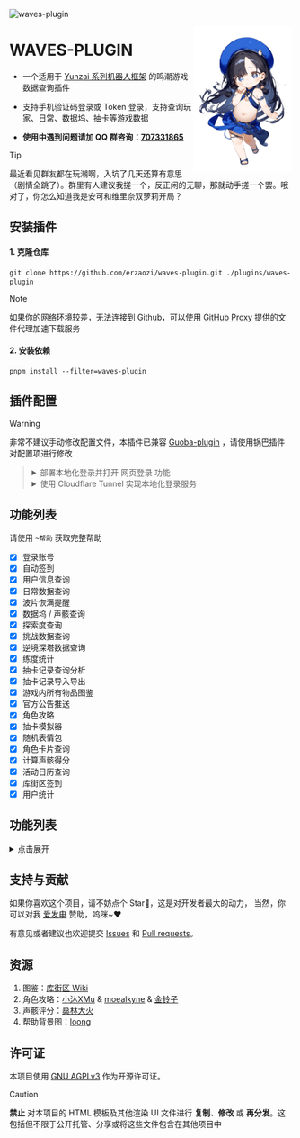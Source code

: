 ![waves-plugin](https://socialify.git.ci/erzaozi/waves-plugin/image?description=1&font=Raleway&forks=1&issues=1&language=1&name=1&owner=1&pattern=Circuit%20Board&pulls=1&stargazers=1&theme=Auto)

<img decoding="async" align=right src="resources/readme/girl.png" width="35%">

# WAVES-PLUGIN

- 一个适用于 [Yunzai 系列机器人框架](https://github.com/yhArcadia/Yunzai-Bot-plugins-index) 的鸣潮游戏数据查询插件

- 支持手机验证码登录或 Token 登录，支持查询玩家、日常、数据坞、抽卡等游戏数据

- **使用中遇到问题请加 QQ 群咨询：[707331865](https://qm.qq.com/q/TXTIS9KhO2)**

> [!TIP]
> 最近看见群友都在玩潮啊，入坑了几天还算有意思（剧情全跳了）。群里有人建议我搓一个，反正闲的无聊，那就动手搓一个罢。哦对了，你怎么知道我是安可和维里奈双萝莉开局？

## 安装插件

#### 1. 克隆仓库

```
git clone https://github.com/erzaozi/waves-plugin.git ./plugins/waves-plugin
```

> [!NOTE]
> 如果你的网络环境较差，无法连接到 Github，可以使用 [GitHub Proxy](https://ghproxy.link/) 提供的文件代理加速下载服务
>

#### 2. 安装依赖

```
pnpm install --filter=waves-plugin
```

## 插件配置

> [!WARNING]
> 非常不建议手动修改配置文件，本插件已兼容 [Guoba-plugin](https://github.com/guoba-yunzai/guoba-plugin) ，请使用锅巴插件对配置项进行修改
> 
> > <details><summary>部署本地化登录并打开 网页登录 功能</summary>
> > <br>
> > 
> > 在开始之前，请确保您已准备好以下内容：
> > - 机器人服务器具备公网IP或可用的公网端口
> > - 没有公网IP或者不想暴露公网IP的用户请看下方 `使用 Cloudflare Tunnel 实现本地化登录服务` 教程
> > 
> > #### 步骤详解
> > 
> > 0. **打开在线登录服务**
> >    - 在锅巴的本插件配置面板中，找到 `允许网页登录` 配置项，将其开关打开
> >    - 使用本地浏览器访问 `http://127.0.0.1:25088`，如果跳转到项目 Github 首页，说明服务已开启
> >
> > 1. **放行端口**
> >    - 如果你是云服务器，请登录对应的云服务器控制台，找到并打开 `安全组`，放行 `25088` 端口
> >    - 如果你是本地服务器，请确保你的防火墙已允许端口 `25088` 的访问
> > 
> > 2. **保存和测试**
> >    - 通过访问 `http://服务器公网IP:25088` 来测试您的本地化登录服务是否能够正常工作，如果跳转到项目 Github 首页，说明配置正确
> >
> > 3. **配置插件**
> >    - 在锅巴的本插件配置面板中，找到 `登录服务公开地址` 配置项，将您刚刚配置的隧道地址填入，例如 `http://39.156.66.10:25088`
> >    - 向机器人发送命令 `~登录`，尝试访问机器人给出的登录地址，如果能访问登录页面说明配置正确
> > 
> > #### 注意事项
> > - 没有图形界面的 Linux 用户可以使用 `curl` 命令来测试登录服务是否能够正常工作，例如：`curl http://127.0.0.1:25088`
> > - 如果按照上述步骤，仍然无法访问登录页面，请尝试以下操作：
> >   1. 使用端口扫描工具检查端口是否开启
> >   2. 若机器人是容器部署需要自行配置端口映射
> >   3. 尝试使用不同网络访问登录服务或让群友进行访问测试
> > 
> > </details>
> > <details><summary>使用 Cloudflare Tunnel 实现本地化登录服务</summary>
> > <br>
> > 
> > 在开始之前，请确保您已准备好以下内容：
> > - 一个注册好的 Cloudflare 账户
> > - 一个已经交给 Cloudflare 托管的域名 [注册免费域名](https://register.us.kg/auth/login)
> > 
> > #### 步骤详解
> > 
> > 0. **打开在线登录服务**
> >    - 在锅巴的本插件配置面板中，找到 `允许网页登录` 配置项，将其开关打开
> >    - 使用本地浏览器访问 `http://127.0.0.1:25088`，如果跳转到项目 Github 首页，说明服务已开启
> >
> > 1. **访问 Cloudflare Zero Trust 工作台**
> >    - 打开浏览器，在地址栏打开 [Cloudflare Zero Trust](https://one.dash.cloudflare.com/) 并登录您的 Cloudflare 账户
> > 
> > 2. **创建隧道**
> >    - 在工作台面板上，依次点击左侧导航栏中的 `Networks` 选项
> >    - 在下拉菜单中选择 `Tunnels`
> >    - 点击页面左上角的 `Create a tunnel` 按钮
> >    - 在 `Select your tunnel type` 中选择 `Cloudflared`，点击 `Next`
> >    - 在接下来的网页中，输入一个易于辨识的隧道名称（如 `kuro-login-tunnel`），然后点击 `Save tunnel`
> > 
> > 3. **选择环境**
> >    - 在 `Choose your environment` 部分，选择与您运行的机器人相对应的环境（例如，Linux、Windows、macOS等）
> >    - 根据所选环境，查看底部的 `Install and run a connector` 部分，按照指示进行必要的安装和配置
> > 
> > 4. **配置隧道设置**
> >    - 在页面的最后部分进行隧道设置，以便配置您的登录网址：
> >      - 在 `Subdomain` 字段中输入您希望使用的子域名，例如 `waves`
> >      - 在 `Domain` 下拉菜单中选择您托管的域名，例如 `example.com`
> >      - 在 `Path` 字段中保持为空，除非您有特定的路径需要设置
> >      - 在 `Type` 选项中选择 `HTTP`
> >      - 在 `URL` 字段中输入您本地服务的地址（例如 `localhost:25088`）。请根据您的实际服务端口进行调整
> > 
> > 5. **保存和测试**
> >    - 确认所有配置无误后，点击 `Save tunnel` 完成设置
> >    - 返回到隧道管理页面，查看新创建的隧道状态，确保其为活跃在线状态
> >    - 通过访问 `https://waves.example.com` 来测试您的本地化登录服务是否能够正常工作，如果跳转到项目 Github 首页，说明配置正确
> >
> > 6. **配置插件**
> >    - 在锅巴的本插件配置面板中，找到 `登录服务公开地址` 配置项，将您刚刚配置的隧道地址填入，例如 `https://waves.example.com`
> >    - 向机器人发送命令 `~登录`，尝试访问机器人给出的登录地址，如果能访问登录页面说明配置正确
> > 
> > #### 注意事项
> > - 对于不同环境，Cloudflare 连接器的安装细节可能略有不同，请参考 Cloudflare 的官方文档进行具体操作
> > - 没有图形界面的 Linux 用户可以使用 `curl` 命令来测试登录服务是否能够正常工作，例如：`curl http://127.0.0.1:25088`
> > - 如果按照上述步骤，仍然无法访问登录页面，请尝试以下操作：
> >   1. 检查隧道状态确保其为活跃在线状态
> >   2. 若机器人是容器部署需要自行配置端口映射
> >   3. 尝试使用不同网络访问登录服务或让群友进行访问测试
> > 
> > </details>

## 功能列表

请使用 `~帮助` 获取完整帮助

- [x] 登录账号
- [x] 自动签到
- [x] 用户信息查询
- [x] 日常数据查询
- [x] 波片恢满提醒
- [x] 数据坞 / 声骸查询
- [x] 探索度查询
- [x] 挑战数据查询
- [x] 逆境深塔数据查询
- [x] 练度统计
- [x] 抽卡记录查询分析
- [x] 抽卡记录导入导出
- [x] 游戏内所有物品图鉴
- [x] 官方公告推送
- [x] 角色攻略
- [x] 抽卡模拟器
- [x] 随机表情包
- [x] 角色卡片查询
- [x] 计算声骸得分
- [x] 活动日历查询
- [x] 库街区签到
- [x] 用户统计

## 功能列表

<details><summary>点击展开</summary>

| 命令      | 功能                       | 示例                                                                                                |
| --------- | -------------------------- | --------------------------------------------------------------------------------------------------- |
| ~登录     | 登录账户 Token             | ![renderings](https://cdn.jsdelivr.net/gh/erzaozi/waves-plugin@main/resources/readme/Bind.png)      |
| ~卡片     | 获取用户详细信息           | ![renderings](https://cdn.jsdelivr.net/gh/erzaozi/waves-plugin@main/resources/readme/User.png)      |
| ~签到     | 库街区签到                 | ![renderings](https://cdn.jsdelivr.net/gh/erzaozi/waves-plugin@main/resources/readme/SignIn.png)    |
| ~体力     | 获取用户日常数据卡片       | ![renderings](https://cdn.jsdelivr.net/gh/erzaozi/waves-plugin@main/resources/readme/Sanity.png)    |
| ~数据坞   | 获取用户数据坞以及声骸信息 | ![renderings](https://cdn.jsdelivr.net/gh/erzaozi/waves-plugin@main/resources/readme/Calabash.png)  |
| ~探索度   | 获取用户探索度数据卡片     | ![renderings](https://cdn.jsdelivr.net/gh/erzaozi/waves-plugin@main/resources/readme/Explore.png)   |
| ~全息战略 | 获取用户挑战数据卡片       | ![renderings](https://cdn.jsdelivr.net/gh/erzaozi/waves-plugin@main/resources/readme/Challenge.png) |
| ~面板     | 获取用户角色面板           | ![renderings](https://cdn.jsdelivr.net/gh/erzaozi/waves-plugin@main/resources/readme/Panel.png)     |
| ~抽卡记录 | 获取用户抽卡数据卡片       | ![renderings](https://cdn.jsdelivr.net/gh/erzaozi/waves-plugin@main/resources/readme/Gacha.png)     |
| ~日历     | 获取游戏活动时间           | ![renderings](https://cdn.jsdelivr.net/gh/erzaozi/waves-plugin@main/resources/readme/Calendar.png)  |
| ~图鉴     | 获取游戏内所有物品图鉴     | ![renderings](https://cdn.jsdelivr.net/gh/erzaozi/waves-plugin@main/resources/readme/Guide.png)     |
| ~攻略     | 获取角色攻略               | ![renderings](https://cdn.jsdelivr.net/gh/erzaozi/waves-plugin@main/resources/readme/Strategy.png)  |
| ~十连     | 抽卡模拟器                 | ![renderings](https://cdn.jsdelivr.net/gh/erzaozi/waves-plugin@main/resources/readme/Simulator.png) |
| ~公告     | 获取官方公告与资讯         | ![renderings](https://cdn.jsdelivr.net/gh/erzaozi/waves-plugin@main/resources/readme/News.png)      |
| ~帮助     | 获取插件帮助               | ![renderings](https://cdn.jsdelivr.net/gh/erzaozi/waves-plugin@main/resources/readme/Help.png)      |

</details>

## 支持与贡献

如果你喜欢这个项目，请不妨点个 Star🌟，这是对开发者最大的动力， 当然，你可以对我 [爱发电](https://afdian.net/a/sumoqi) 赞助，呜咪~❤️

有意见或者建议也欢迎提交 [Issues](https://github.com/erzaozi/waves-plugin/issues) 和 [Pull requests](https://github.com/erzaozi/waves-plugin/pulls)。

## 资源

1. 图鉴：[库街区 Wiki](https://wiki.kurobbs.com/mc/home)
2. 角色攻略：[小沐XMu](https://www.kurobbs.com/person-center?id=10450567) & [moealkyne](https://www.kurobbs.com/person-center?id=10422445) & [金铃子](https://www.kurobbs.com/person-center?id=10584798)
3. 声骸评分：[燊林大火](https://github.com/SLDHshenlindahuo)
4. 帮助背景图：[loong](https://x.com/loong_blo/status/1848708696521773257)

## 许可证

本项目使用 [GNU AGPLv3](https://choosealicense.com/licenses/agpl-3.0/) 作为开源许可证。

> [!CAUTION]
> **禁止** 对本项目的 HTML 模板及其他渲染 UI 文件进行 **复制**、**修改** 或 **再分发**。这包括但不限于公开托管、分享或将这些文件包含在其他项目中
